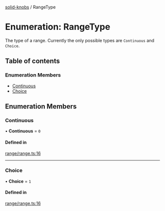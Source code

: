 [solid-knobs](../README.md) / RangeType

# Enumeration: RangeType

The type of a range.
Currently the only possible types are `Continuous` and `Choice`.

## Table of contents

### Enumeration Members

- [Continuous](RangeType.md#continuous)
- [Choice](RangeType.md#choice)

## Enumeration Members

### Continuous

• **Continuous** = ``0``

#### Defined in

[range/range.ts:16](https://github.com/tahti-studio/solid-parameter-controls/blob/20a2445/src/range/range.ts#L16)

___

### Choice

• **Choice** = ``1``

#### Defined in

[range/range.ts:16](https://github.com/tahti-studio/solid-parameter-controls/blob/20a2445/src/range/range.ts#L16)
